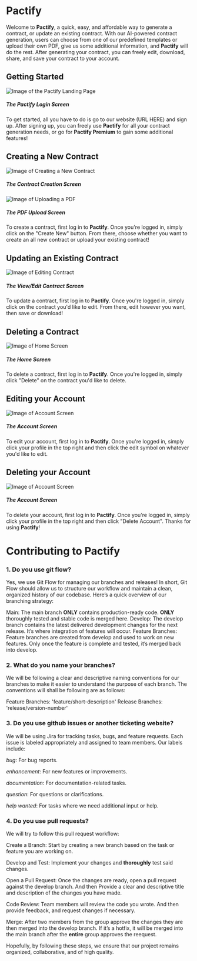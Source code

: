 # Pactify

Welcome to **Pactify**, a quick, easy, and affordable way to generate a contract, or update an existing contract. With our AI-powered contract generation, users can choose from one of our predefined templates or upload their own PDF, give us some additional information, and **Pactify** will do the rest. After generating your contract, you can freely edit, download, share, and save your contract to your account.

## Getting Started

![Image of the Pactify Landing Page](https://github.com/UofT-UTSC-CS-sandbox/final-term-project-the-algoholics/blob/759dcaed133f9196e12468d39f722ec1cfa80b79/Interface/Login.png)

##### The Pactify Login Screen

To get started, all you have to do is go to our website (URL HERE) and sign up. After signing up, you can freely use **Pactify** for all your contract generation needs, or go for **Pactify Premium** to gain some additional features!

## Creating a New Contract

![Image of Creating a New Contract](https://github.com/UofT-UTSC-CS-sandbox/final-term-project-the-algoholics/blob/759dcaed133f9196e12468d39f722ec1cfa80b79/Interface/Generate.png)

##### The Contract Creation Screen

![Image of Uploading a PDF](https://github.com/UofT-UTSC-CS-sandbox/final-term-project-the-algoholics/blob/759dcaed133f9196e12468d39f722ec1cfa80b79/Interface/UploadPDF.png)

##### The PDF Upload Screen

To create a contract, first log in to **Pactify**. Once you're logged in, simply click on the "Create New" button. From there, choose whether you want to create an all new contract or upload your existing contract!

## Updating an Existing Contract

![Image of Editing Contract](https://github.com/UofT-UTSC-CS-sandbox/final-term-project-the-algoholics/blob/759dcaed133f9196e12468d39f722ec1cfa80b79/Interface/FinalEdits.png)

##### The View/Edit Contract Screen

To update a contract, first log in to **Pactify**. Once you're logged in, simply click on the contract you'd like to edit. From there, edit however you want, then save or download!

## Deleting a Contract

![Image of Home Screen](https://github.com/UofT-UTSC-CS-sandbox/final-term-project-the-algoholics/blob/759dcaed133f9196e12468d39f722ec1cfa80b79/Interface/HomeScreen.png)

##### The Home Screen

To delete a contract, first log in to **Pactify**. Once you're logged in, simply click "Delete" on the contract you'd like to delete.

## Editing your Account

![Image of Account Screen](https://github.com/UofT-UTSC-CS-sandbox/final-term-project-the-algoholics/blob/759dcaed133f9196e12468d39f722ec1cfa80b79/Interface/AccountInfo.png)

##### The Account Screen

To edit your account, first log in to **Pactify**. Once you're logged in, simply click your profile in the top right and then click the edit symbol on whatever you'd like to edit.

## Deleting your Account

![Image of Account Screen](https://github.com/UofT-UTSC-CS-sandbox/final-term-project-the-algoholics/blob/759dcaed133f9196e12468d39f722ec1cfa80b79/Interface/AccountInfo.png)

##### The Account Screen

To delete your account, first log in to **Pactify**. Once you're logged in, simply click your profile in the top right and then click "Delete Account". Thanks for using **Pactify**!

# Contributing to Pactify 

### 1. Do you use git flow?

Yes, we use Git Flow for managing our branches and releases! In short, Git Flow should allow us to structure our workflow and maintain a clean, organized history of our codebase. Here’s a quick overview of our branching strategy:

Main: The main branch **ONLY** contains production-ready code. **ONLY** thoroughly tested and stable code is merged here.
Develop: The develop branch contains the latest delivered development changes for the next release. It’s where integration of features will occur.
Feature Branches: Feature branches are created from develop and used to work on new features. Only once the feature is complete and tested, it’s merged back into develop.

### 2. What do you name your branches?

We will be following a clear and descriptive naming conventions for our branches to make it easier to understand the purpose of each branch. The conventions will shall be following are as follows:

Feature Branches: 'feature/short-description'
Release Branches: 'release/version-number'

### 3. Do you use github issues or another ticketing website?

We will be using Jira for tracking tasks, bugs, and feature requests. Each issue is labeled appropriately and assigned to team members. Our labels include:

_bug_: For bug reports.

_enhancement_: For new features or improvements.

_documentation_: For documentation-related tasks.

_question_: For questions or clarifications.

_help wanted_: For tasks where we need additional input or help.

### 4. Do you use pull requests?

We will try to follow this pull request workflow: 

Create a Branch: Start by creating a new branch based on the task or feature you are working on.

Develop and Test: Implement your changes and **thoroughly** test said changes. 

Open a Pull Request: Once the changes are ready, open a pull request against the develop branch. And then Provide a clear and descriptive title and description of the changes you have made.

Code Review: Team members will review the code you wrote. And then provide feedback, and request changes if necessary.

Merge: After two members from the group approve the changes they are then merged into the develop branch. If it’s a hotfix, it will be merged into the main branch after the **entire** group approves the reequest.

Hopefully, by following these steps, we ensure that our project remains organized, collaborative, and of high quality.



